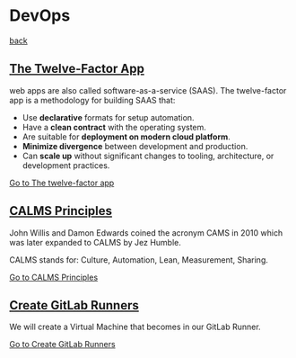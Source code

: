 # DevOps

[back](../README.md)

## [The Twelve-Factor App](./twelve-factor-apps/README.md)

web apps are also called software-as-a-service (SAAS). The twelve-factor app is a methodology for building SAAS that:

* Use **declarative** formats for setup automation.
* Have a **clean contract** with the operating system.
* Are suitable for **deployment on modern cloud platform**.
* **Minimize divergence** between development and production.
* Can **scale up** without significant changes to tooling, architecture, or development practices.

[Go to The twelve-factor app](./twelve-factor-apps/README.md)

## [CALMS Principles](./calms-principles/README.md)

John Willis and Damon Edwards coined the acronym CAMS in 2010 which was later expanded to CALMS by Jez Humble.

CALMS stands for: Culture, Automation, Lean, Measurement, Sharing.

[Go to CALMS Principles](./calms-principles/README.md)

## [Create GitLab Runners](./gitlab-runner/README.md)

We will create a Virtual Machine that becomes in our GitLab Runner.

[ Go to Create GitLab Runners](./gitlab-runner/README.md)